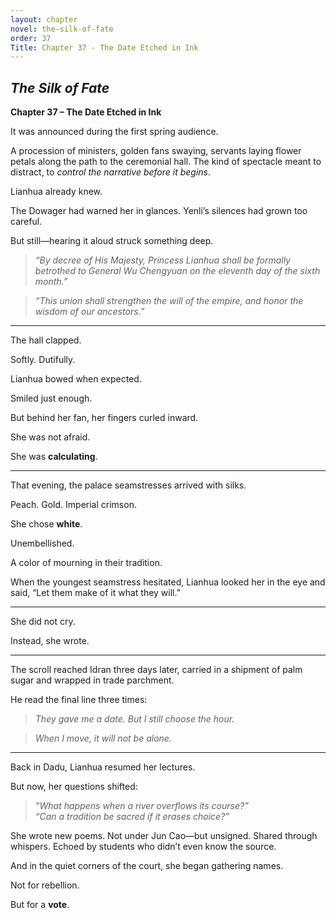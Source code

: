 ```yaml
---
layout: chapter
novel: the-silk-of-fate
order: 37
Title: Chapter 37 - The Date Etched in Ink
---
```


## *The Silk of Fate*  
**Chapter 37 – The Date Etched in Ink**

It was announced during the first spring audience.

A procession of ministers, golden fans swaying, servants laying flower petals along the path to the ceremonial hall. The kind of spectacle meant to distract, to *control the narrative before it begins*.

Lianhua already knew.

The Dowager had warned her in glances. Yenli’s silences had grown too careful.

But still—hearing it aloud struck something deep.

> *“By decree of His Majesty, Princess Lianhua shall be formally betrothed to General Wu Chengyuan on the eleventh day of the sixth month.”*

> *“This union shall strengthen the will of the empire, and honor the wisdom of our ancestors.”*

---

The hall clapped.

Softly. Dutifully.

Lianhua bowed when expected.

Smiled just enough.

But behind her fan, her fingers curled inward.

She was not afraid.

She was **calculating**.

---

That evening, the palace seamstresses arrived with silks.

Peach. Gold. Imperial crimson.

She chose **white**.

Unembellished.

A color of mourning in their tradition.

When the youngest seamstress hesitated, Lianhua looked her in the eye and said, “Let them make of it what they will.”

---

She did not cry.

Instead, she wrote.

---

The scroll reached Idran three days later, carried in a shipment of palm sugar and wrapped in trade parchment.

He read the final line three times:

> *They gave me a date. But I still choose the hour.*

> *When I move, it will not be alone.*

---

Back in Dadu, Lianhua resumed her lectures.

But now, her questions shifted:

> *“What happens when a river overflows its course?”*  
> *“Can a tradition be sacred if it erases choice?”*

She wrote new poems. Not under Jun Cao—but unsigned. Shared through whispers. Echoed by students who didn’t even know the source.

And in the quiet corners of the court, she began gathering names.

Not for rebellion.

But for a **vote**.
